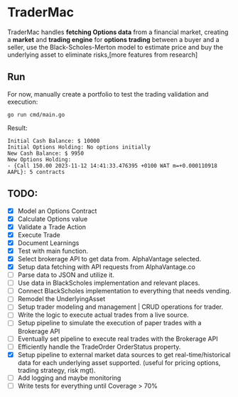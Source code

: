 # TraderMac
TraderMac handles **fetching Options data** from a financial market, creating a **market** and **trading engine** 
for **options trading** between a buyer and a seller, use the Black-Scholes-Merton model to 
estimate price and buy the underlying asset to eliminate risks,[more features from research]

## Run
For now, manually create a portfolio to test the trading validation and execution:

```shell
go run cmd/main.go
```

Result:
```shell
Initial Cash Balance: $ 10000
Initial Options Holding: No options initially
New Cash Balance: $ 9950
New Options Holding:
- {Call 150.00 2023-11-12 14:41:33.476395 +0100 WAT m=+0.000110918 AAPL}: 5 contracts
```

## TODO:
- [x] Model an Options Contract
- [x] Calculate Options value
- [x] Validate a Trade Action
- [x] Execute Trade
- [x] Document Learnings
- [x] Test with main function.
- [x] Select brokerage API to get data from. AlphaVantage selected.
- [x] Setup data fetching with API requests from AlphaVantage.co
- [ ] Parse data to JSON and utilize it.
- [ ] Use data in BlackScholes implementation and relevant places.
- [ ] Connect BlackScholes implementation to everything that needs vending.
- [ ] Remodel the UnderlyingAsset
- [ ] Setup trader modeling and management | CRUD operations for trader.
- [ ] Write the logic to execute actual trades from a live source.
- [ ] Setup pipeline to simulate the execution of paper trades with a Brokerage API
- [ ] Eventually set pipeline to execute real trades with the Brokerage API
- [ ] Efficiently handle the TradeOrder OrderStatus property.
- [x] Setup pipeline to external market data sources to get real-time/historical data for each underlying asset supported. (useful for pricing options, trading strategy, risk mgt).
- [ ] Add logging and maybe monitoring
- [ ] Write tests for everything until Coverage > 70%
